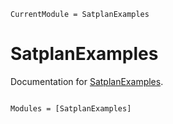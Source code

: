 ```@meta
CurrentModule = SatplanExamples
```

# SatplanExamples

Documentation for [SatplanExamples](https://github.com/janhove/SatplanExamples.jl).

```@index
```

```@autodocs
Modules = [SatplanExamples]
```
